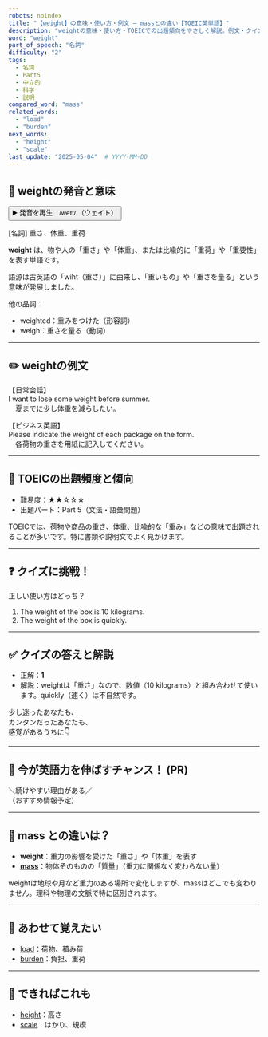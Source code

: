 ```yaml
---
robots: noindex
title: "【weight】の意味・使い方・例文 ― massとの違い【TOEIC英単語】"
description: "weightの意味・使い方・TOEICでの出題傾向をやさしく解説。例文・クイズ付きでmassとの違いもわかりやすく学べます。"
word: "weight"
part_of_speech: "名詞"
difficulty: "2"
tags:
  - 名詞
  - Part5
  - 中立的
  - 科学
  - 説明
compared_word: "mass"
related_words:
  - "load"
  - "burden"
next_words:
  - "height"
  - "scale"
last_update: "2025-05-04"  # YYYY-MM-DD
---
```


## 🔰 weightの発音と意味

<button class="play-audio" onclick="playTTS('weight')">
  <span class="play-audio-main">
    ▶️ 発音を再生　/weɪt/
  </span>
  <span class="play-audio-sub">
    （ウェイト）
  </span>
</button>

[名詞] 重さ、体重、重荷

**weight** は、物や人の「重さ」や「体重」、または比喩的に「重荷」や「重要性」を表す単語です。

語源は古英語の「wiht（重さ）」に由来し、「重いもの」や「重さを量る」という意味が発展しました。

他の品詞：  
- weighted：重みをつけた（形容詞）
- weigh：重さを量る（動詞）

---

## ✏️ weightの例文

【日常会話】  
I want to lose some weight before summer.  
　夏までに少し体重を減らしたい。

【ビジネス英語】  
Please indicate the weight of each package on the form.  
　各荷物の重さを用紙に記入してください。

---

## 🎯 TOEICの出題頻度と傾向

- 難易度：★★☆☆☆
- 出題パート：Part 5（文法・語彙問題）

TOEICでは、荷物や商品の重さ、体重、比喩的な「重み」などの意味で出題されることが多いです。特に書類や説明文でよく見かけます。

---

## ❓ クイズに挑戦！

正しい使い方はどっち？

1. The weight of the box is 10 kilograms.  
2. The weight of the box is quickly.

---

## ✅ クイズの答えと解説

- 正解：**1**
- 解説：weightは「重さ」なので、数値（10 kilograms）と組み合わせて使います。quickly（速く）は不自然です。

少し迷ったあなたも、  
カンタンだったあなたも、  
感覚があるうちに👇️

---

## 🚀 今が英語力を伸ばすチャンス！ (PR)

<div class="info-center">
＼続けやすい理由がある／<br>  
（おすすめ情報予定）
</div>

---

## 🤔  mass との違いは？

- **weight**：重力の影響を受けた「重さ」や「体重」を表す
- **[mass](/mass)**：物体そのものの「質量」（重力に関係なく変わらない量）

weightは地球や月など重力のある場所で変化しますが、massはどこでも変わりません。理科や物理の文脈で特に区別されます。

---

## 🧩 あわせて覚えたい

- [load](/load)：荷物、積み荷
- [burden](/burden)：負担、重荷

---

## 📖 できればこれも

- [height](/height)：高さ
- [scale](/scale)：はかり、規模

<!-- cvid: aid25_bid49 -->
